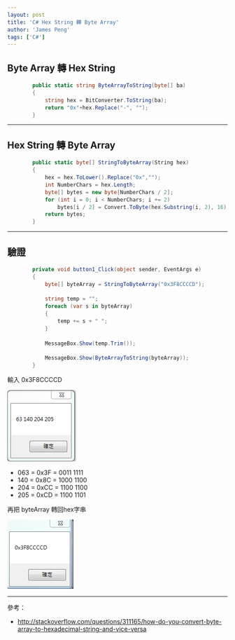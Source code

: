 ```yaml
---
layout: post
title: 'C# Hex String 轉 Byte Array'
author: 'James Peng'
tags: ['C#']
---
```


## Byte Array 轉 Hex String ##

~~~csharp
        public static string ByteArrayToString(byte[] ba)
        {
            string hex = BitConverter.ToString(ba);
            return "0x"+hex.Replace("-", "");
        }
~~~


----------

## Hex String 轉 Byte Array ##

~~~csharp
        public static byte[] StringToByteArray(String hex)
        {
            hex = hex.ToLower().Replace("0x","");
            int NumberChars = hex.Length;
            byte[] bytes = new byte[NumberChars / 2];
            for (int i = 0; i < NumberChars; i += 2)
                bytes[i / 2] = Convert.ToByte(hex.Substring(i, 2), 16);
            return bytes;
        }
~~~


----------


## 驗證 ##

~~~csharp
        private void button1_Click(object sender, EventArgs e)
        {
            byte[] byteArray = StringToByteArray("0x3F8CCCCD");

            string temp = "";
            foreach (var s in byteArray)
            {
                temp += s + " ";
            }

            MessageBox.Show(temp.Trim());

            MessageBox.Show(ByteArrayToString(byteArray));
        }
~~~

輸入 0x3F8CCCCD

![](..\images\2016-04-25-CSharp_ConvertByteArraytoHexadecimalString\iRutcxD.png)

- 063 = 0x3F = 0011 1111
- 140 = 0x8C = 1000 1100
- 204 = 0xCC = 1100 1100
- 205 = 0xCD = 1100 1101

再把 byteArray 轉回hex字串

![](..\images\2016-04-25-CSharp_ConvertByteArraytoHexadecimalString\TZvGi4A.png)

----------

參考：

- http://stackoverflow.com/questions/311165/how-do-you-convert-byte-array-to-hexadecimal-string-and-vice-versa
